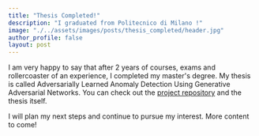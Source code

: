 ```yaml
---
title: "Thesis Completed!"
description: "I graduated from Politecnico di Milano !"
image: "./../assets/images/posts/thesis_completed/header.jpg"
author_profile: false
layout: post
---
```



I am very happy to say that after 2 years of courses, exams and rollercoaster of an experience, I completed 
my master's degree. My thesis is called Adversarially Learned Anomaly Detection Using Generative Adversarial Networks.
You can check out the <a href="https://www.github.com/yigitozgumus/Polimi_Thesis">project repository</a> and the thesis itself. 

I will plan my next steps and continue to pursue my interest. More content to come!
